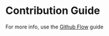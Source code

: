 # Contribution Guide 

For more info, use the [Github Flow](https://docs.github.com/en/get-started/quickstart/github-flow) guide 